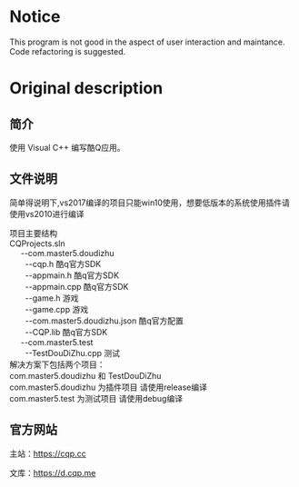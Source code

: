 # Notice
This program is not good in the aspect of user interaction and maintance. Code refactoring is suggested.

# Original description

简介
----
使用 Visual C++ 编写酷Q应用。

文件说明
--------
简单得说明下,vs2017编译的项目只能win10使用，想要低版本的系统使用插件请使用vs2010进行编译<br>

项目主要结构<br>
  CQProjects.sln<br>
      --com.master5.doudizhu<br>
        --cqp.h                               酷q官方SDK <br>
        --appmain.h                           酷q官方SDK<br>
        --appmain.cpp                         酷q官方SDK<br>
        --game.h                              游戏<br>
        --game.cpp                            游戏<br>
        --com.master5.doudizhu.json           酷q官方配置<br>
        --CQP.lib                             酷q官方SDK<br>
      --com.master5.test<br>
        --TestDouDiZhu.cpp                   测试<br>
解决方案下包括两个项目：<br>
com.master5.doudizhu 和 TestDouDiZhu<br>
com.master5.doudizhu 为插件项目 请使用release编译<br>
com.master5.test 为测试项目 请使用debug编译<br>



官方网站
--------
主站：https://cqp.cc

文库：https://d.cqp.me
